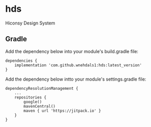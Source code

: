 # hds
Hiconsy Design System

## Gradle
Add the dependency below into your module's build.gradle file:
```
dependencies {
    implementation 'com.github.wnehdals1:hds:latest_version'
}
```
Add the dependency below intto your module's settings.gradle file:
```
dependencyResolutionManagement {
    ...
    repositories {
        google()
        mavenCentral()
        maven { url 'https://jitpack.io' }
    }
}
```
